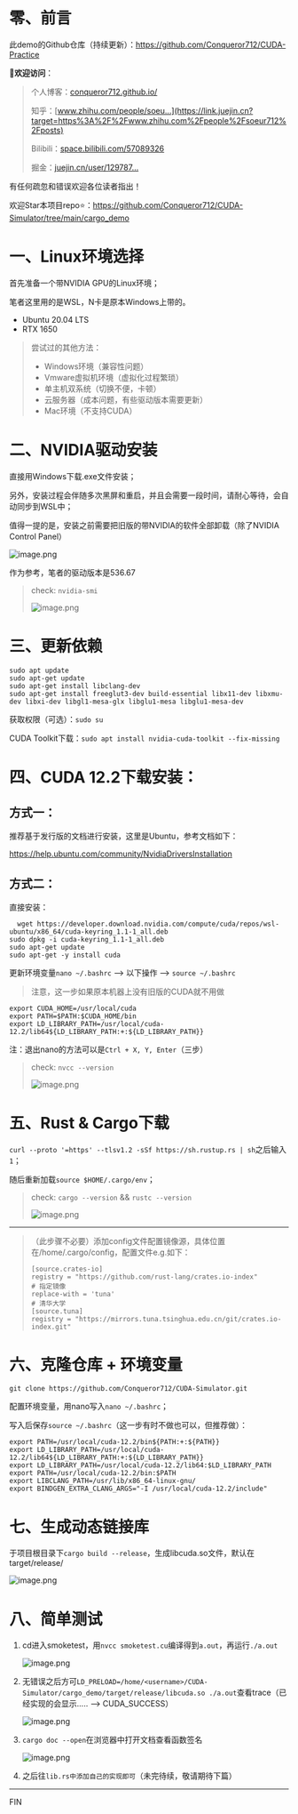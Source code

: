# 零、前言

此demo的Github仓库（持续更新）：<https://github.com/Conqueror712/CUDA-Practice>

📕**欢迎访问**：

> 个人博客：[conqueror712.github.io/](https://link.juejin.cn?target=https%3A%2F%2Fconqueror712.github.io%2F)
>
> 知乎：[www.zhihu.com/people/soeu…](https://link.juejin.cn?target=https%3A%2F%2Fwww.zhihu.com%2Fpeople%2Fsoeur712%2Fposts)
>
> Bilibili：[space.bilibili.com/57089326](https://link.juejin.cn?target=https%3A%2F%2Fspace.bilibili.com%2F57089326)
>
> 掘金：[juejin.cn/user/129787…](https://juejin.cn/user/1297878069809725/posts)

有任何疏忽和错误欢迎各位读者指出！

欢迎Star本项目repo⭐：<https://github.com/Conqueror712/CUDA-Simulator/tree/main/cargo_demo>

# 一、Linux环境选择

首先准备一个带NVIDIA GPU的Linux环境；

笔者这里用的是WSL，N卡是原本Windows上带的。

*   Ubuntu 20.04 LTS
*   RTX 1650

> 尝试过的其他方法：
>
> *   Windows环境（兼容性问题）
> *   Vmware虚拟机环境（虚拟化过程繁琐）
> *   单主机双系统（切换不便，卡顿）
> *   云服务器（成本问题，有些驱动版本需要更新）
> *   Mac环境（不支持CUDA）

# 二、NVIDIA驱动安装

直接用Windows下载.exe文件安装；

另外，安装过程会伴随多次黑屏和重启，并且会需要一段时间，请耐心等待，会自动同步到WSL中；

值得一提的是，安装之前需要把旧版的带NVIDIA的软件全部卸载（除了NVIDIA Control Panel）

![image.png](https://p1-juejin.byteimg.com/tos-cn-i-k3u1fbpfcp/b3d5beaf549e4132992979a706d3110f~tplv-k3u1fbpfcp-watermark.image?)

作为参考，笔者的驱动版本是536.67

> check: `nvidia-smi`
>
> ![image.png](https://p3-juejin.byteimg.com/tos-cn-i-k3u1fbpfcp/e1e603154d6e442e8d38a39790e2d95f~tplv-k3u1fbpfcp-watermark.image?)
# 三、更新依赖

    sudo apt update
    sudo apt-get update
    sudo apt-get install libclang-dev
    sudo apt-get install freeglut3-dev build-essential libx11-dev libxmu-dev libxi-dev libgl1-mesa-glx libglu1-mesa libglu1-mesa-dev

获取权限（可选）：`sudo su`

CUDA Toolkit下载：`sudo apt install nvidia-cuda-toolkit --fix-missing`

# 四、CUDA 12.2下载安装：

## 方式一：

推荐基于发行版的文档进行安装，这里是Ubuntu，参考文档如下：

<https://help.ubuntu.com/community/NvidiaDriversInstallation>

## 方式二：

直接安装：

      wget https://developer.download.nvidia.com/compute/cuda/repos/wsl-ubuntu/x86_64/cuda-keyring_1.1-1_all.deb
    sudo dpkg -i cuda-keyring_1.1-1_all.deb
    sudo apt-get update
    sudo apt-get -y install cuda

更新环境变量`nano ~/.bashrc` --> 以下操作 --> `source ~/.bashrc`

> 注意，这一步如果原本机器上没有旧版的CUDA就不用做

    export CUDA_HOME=/usr/local/cuda
    export PATH=$PATH:$CUDA_HOME/bin
    export LD_LIBRARY_PATH=/usr/local/cuda-12.2/lib64${LD_LIBRARY_PATH:+:${LD_LIBRARY_PATH}}

注：退出nano的方法可以是`Ctrl + X, Y, Enter`（三步）

> check: `nvcc --version`
>
> ![image.png](https://p3-juejin.byteimg.com/tos-cn-i-k3u1fbpfcp/75208dd1dbe7446196a243e56dc4e58c~tplv-k3u1fbpfcp-watermark.image?)
# 五、Rust & Cargo下载

`curl --proto '=https' --tlsv1.2 -sSf https://sh.rustup.rs | sh`之后输入`1`；

随后重新加载`source $HOME/.cargo/env`；

> check: `cargo --version` && `rustc --version`
>
> ![image.png](https://p3-juejin.byteimg.com/tos-cn-i-k3u1fbpfcp/47b0d93c12c1454b9d20fda8e583febd~tplv-k3u1fbpfcp-watermark.image?)
***

> （此步骤不必要）添加config文件配置镜像源，具体位置在/home/.cargo/config，配置文件e.g.如下：
>
>     [source.crates-io]
>     registry = "https://github.com/rust-lang/crates.io-index"
>     # 指定镜像
>     replace-with = 'tuna'
>     # 清华大学
>     [source.tuna]
>     registry = "https://mirrors.tuna.tsinghua.edu.cn/git/crates.io-index.git"

# 六、克隆仓库 + 环境变量

`git clone https://github.com/Conqueror712/CUDA-Simulator.git`

配置环境变量，用nano写入`nano ~/.bashrc`；

写入后保存`source ~/.bashrc`（这一步有时不做也可以，但推荐做）：

    export PATH=/usr/local/cuda-12.2/bin${PATH:+:${PATH}}
    export LD_LIBRARY_PATH=/usr/local/cuda-12.2/lib64${LD_LIBRARY_PATH:+:${LD_LIBRARY_PATH}}
    export LD_LIBRARY_PATH=/usr/local/cuda-12.2/lib64:$LD_LIBRARY_PATH
    export PATH=/usr/local/cuda-12.2/bin:$PATH
    export LIBCLANG_PATH=/usr/lib/x86_64-linux-gnu/
    export BINDGEN_EXTRA_CLANG_ARGS="-I /usr/local/cuda-12.2/include"

# 七、生成动态链接库

于项目根目录下`cargo build --release`，生成libcuda.so文件，默认在target/release/


![image.png](https://p3-juejin.byteimg.com/tos-cn-i-k3u1fbpfcp/06e88351e7f24d39829cdadef7112cbf~tplv-k3u1fbpfcp-watermark.image?)

# 八、简单测试

1.  cd进入smoketest，用`nvcc smoketest.cu`编译得到`a.out`，再运行`./a.out`

    ![image.png](https://p9-juejin.byteimg.com/tos-cn-i-k3u1fbpfcp/bf7c94df9cd948fa84fd41f95d14b921~tplv-k3u1fbpfcp-watermark.image?)

2.  无错误之后方可`LD_PRELOAD=/home/<username>/CUDA-Simulator/cargo_demo/target/release/libcuda.so ./a.out`查看trace（已经实现的会显示..... --> CUDA\_SUCCESS）

    ![image.png](https://p3-juejin.byteimg.com/tos-cn-i-k3u1fbpfcp/304ecd2ad37e4ea79a58f14177393fab~tplv-k3u1fbpfcp-watermark.image?)

3.  `cargo doc --open`在浏览器中打开文档查看函数签名

    ![image.png](https://p1-juejin.byteimg.com/tos-cn-i-k3u1fbpfcp/eadc237df6f9445999b22761abab2b88~tplv-k3u1fbpfcp-watermark.image?)

4.  之后往`lib.rs中添加自己的实现即可`（未完待续，敬请期待下篇）

***

FIN
